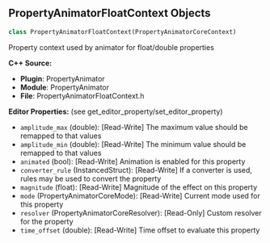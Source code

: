 ## PropertyAnimatorFloatContext Objects

```python
class PropertyAnimatorFloatContext(PropertyAnimatorCoreContext)
```

Property context used by animator for float/double properties

**C++ Source:**

- **Plugin**: PropertyAnimator
- **Module**: PropertyAnimator
- **File**: PropertyAnimatorFloatContext.h

**Editor Properties:** (see get_editor_property/set_editor_property)

- ``amplitude_max`` (double):  [Read-Write] The maximum value should be remapped to that values
- ``amplitude_min`` (double):  [Read-Write] The minimum value should be remapped to that values
- ``animated`` (bool):  [Read-Write] Animation is enabled for this property
- ``converter_rule`` (InstancedStruct):  [Read-Write] If a converter is used, rules may be used to convert the property
- ``magnitude`` (float):  [Read-Write] Magnitude of the effect on this property
- ``mode`` (PropertyAnimatorCoreMode):  [Read-Write] Current mode used for this property
- ``resolver`` (PropertyAnimatorCoreResolver):  [Read-Only] Custom resolver for the property
- ``time_offset`` (double):  [Read-Write] Time offset to evaluate this property

<a id="unreal.PropertyAnimatorOscillate"></a>